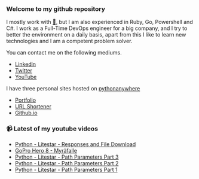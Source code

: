 ### Welcome to my github repository

I mostly work with [:snake:](https://www.python.org/), but I am also experienced in Ruby, Go, Powershell and C#. I work as a Full-Time DevOps engineer for a big company, and I try to better the environment on a daily basis, apart from this I like to learn new technologies and I am a competent problem solver.

You can contact me on the following mediums.
- [Linkedin](https://www.linkedin.com/in/r3ap3rpy)
- [Twitter](https://twitter.com/r3ap3rpy)
- [YouTube](https://www.youtube.com/channel/UC1qkMXH8d2I9DDAtBSeEHqg)

I have three personal sites hosted on [pythonanywhere](https://www.pythonanywhere.com/)
- [Portfolio](http://r3ap3rpy.pythonanywhere.com/)
- [URL Shortener](http://shortenpy.pythonanywhere.com/)
- [Github.io](https://r3ap3rpy.github.io/)

### :video_camera: Latest of my youtube videos
<!-- YOUTUBE:START -->
- [Python - Litestar - Responses and File Download](https://www.youtube.com/watch?v=1nZ7vl9jFaA)
- [GoPro Hero 8 - Myräfalle](https://www.youtube.com/watch?v=h38eFTGNq04)
- [Python - Litestar - Path Parameters Part 3](https://www.youtube.com/watch?v=sg0HpEUSqLE)
- [Python - Litestar - Path Parameters Part 2](https://www.youtube.com/watch?v=6CwmZL2odNA)
- [Python - Litestar - Path Parameters Part 1](https://www.youtube.com/watch?v=deeOVldFxxU)
<!-- YOUTUBE:END -->

